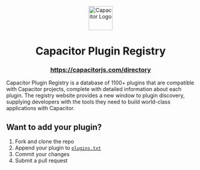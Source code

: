 <div align="center">
  <img
    align="center"
    alt="Capacitor Logo"
    height="64"
    src="https://github.com/ionic-team/capacitor-plugin-registry/assets/7469758/c522130b-a658-44c3-a8a7-af44b53afe51.png"
  />
</div>
<h1 align="center">Capacitor Plugin Registry</h1>
<h3 align="center">
  <a href="https://capacitorjs.com/directory/">https://capacitorjs.com/directory</a>
</h3>
<p>
  Capacitor Plugin Registry is a database of 1100+ plugins that are compatible with Capacitor projects, complete with
  detailed information about each plugin. The registry website provides a new window to plugin discovery, supplying
  developers with the tools they need to build world-class applications with Capacitor.
</p>

## Want to add your plugin?

1. Fork and clone the repo
2. Append your plugin to [`plugins.txt`](./scripts/source-data/plugins.txt)
3. Commit your changes
4. Submit a pull request
